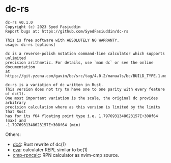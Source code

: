 dc-rs
=====

```
dc-rs v0.1.0
Copyright (c) 2023 Syed Fasiuddin
Report bugs at: https://github.com/SyedFasiuddin/dc-rs

This is free software with ABSOLUTELY NO WARRANTY.
usage: dc-rs [options]

dc is a reverse-polish notation command-line calculator which supports unlimited
precision arithmetic. For details, use `man dc` or see the online documentation
at https://git.yzena.com/gavin/bc/src/tag/4.0.2/manuals/bc/BUILD_TYPE.1.md.

dc-rs is a variation of dc written in Rust.
This version does not try to have one to one parity with every feature of dc(1).
One most important variation is the scale, the original dc provides arbitrary
precision calculation where as this version is limited by the limits that Rust
has for its f64 floating point type i.e. 1.7976931348623157E+308f64 (max) and
-1.7976931348623157E+308f64 (min)
```

Others:

- [dc4](https://github.com/wfraser/dc4): Rust rewrite of dc(1)
- [eva](https://github.com/nerdypepper/eva): calculater REPL similar to bc(1)
- [cmp-rpncalc](https://github.com/PhilRunninger/cmp-rpncalc): RPN calculator as nvim-cmp source.
